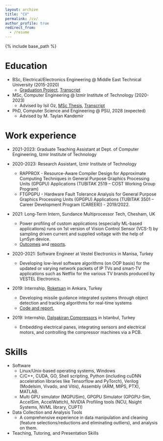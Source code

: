 ```yaml
---
layout: archive
title: "CV"
permalink: /cv/
author_profile: true
redirect_from:
  - /resume
---
```


{% include base_path %}

Education
======
* BSc, Electrical/Electronics Engineering @ Middle East Technical University (2015-2020)
  - [Graduation Project](https://www.youtube.com/watch?v=pE_Y60KRJ9o&t=1s), [Transcript](../files/BurakTopçu_BS-Transcript.pdf)
* MSc, Computer Engineering @ Izmir Institute of Technology (2020-2023)
  - Advised by Isil Oz, [MSc Thesis](https://scholar.google.com/citations?view_op=view_citation&hl=tr&user=uj3eWlIAAAAJ&citation_for_view=uj3eWlIAAAAJ:9yKSN-GCB0IC), [Transcript](../files/BurakTopcu_MS-Transcript.pdf)
* PhD, Computer Science and Engineering @ PSU, 2028 (expected)
  - Advised by M. Taylan Kandemir

Work experience
======
* 2021-2023: Graduate Teaching Assistant at Dept. of Computer Engineering, Izmir Institute of Technology 

* 2020-2023: Research Assistant, Izmir Institute of Technology 
  * RAPPROX - Resource-Aware Compiler Design for Approximate Computing Techniques in General Purpose Graphics Processing Units (GPGPU) Applications (TUBITAK 2519 – COST Working Group Program)
  * FTGPGPU - Hardware Fault Tolerance Analysis for General Purpose Graphics Processing Units (GPGPU) Applications (TUBITAK 3501 – Career Development Program (CAREER)) - 2019/2022.

* 2021: Long-Term Intern, Sundance Multiprocessor Tech, Chesham, UK 
  * Power profiling of custom applications (especially ML-based applications) runs on 1st version of Vision Control Sensor (VCS-1) by sampling driven current and supplied voltage with the help of LynSyn device.
  * [Outcomes](https://github.com/topcuburak/Internship-Sundance) and [reports](https://www.sundance.com/hipeac-internship-report-2021/).

* 2020-2021: Software Engineer at Vestel Electronics in Manisa, Turkey
  * Developing low-level software algorithms (on OOP basis) for the updated or varying network packets of IP TVs and smart-TV applications such as Netflix for the various TV brands produced by VESTEL Electronics.

* 2019: Internship, [Roketsan](https://www.roketsan.com.tr/tr) in Ankara, Turkey
  * Developing missile guidance integrated systems through object detection and tracking algorithms for real-time systems 
  * [Code and report.]([algorithm](https://github.com/topcuburak/topcuburak.github.io/blob/master/_data/RoketsanIntenshipReport.pdf))

* 2019: Internship, [Dalgakiran Compressors](https://www.dalgakiran.com/en) in Istanbul, Turkey
  * Embedding electrical panes, integrating sensors and electrical motors, and controlling the compressor machines via a PCB.

Skills
======
* Software
  * Linux/Unix-based operating systems, Windows
  * C/C++, CUDA, GO, Shell scripting, Python (including cuDNN acceleration libraries like Tensorflow and PyTorch), Verilog (Modelsim, Vivado, and Vitis), Assembly (ARM, MIPS, PTX), MATLAB.
  * Multi GPU simulator (MGPUSim), GPGPU Simulator (GPGPU-Sim, AccelSim, AccelWattch), NVIDIA Profiling tools (NCU, Nsight Systems, NVML library, CUPTI) 
* Data Collection and Analysis Tools
  * A comprehensive experience in data manipulation and cleaning (feature selections/reductions and eliminating outliers), and analysis on them.
* Teaching, Tutoring, and Presentation Skills
